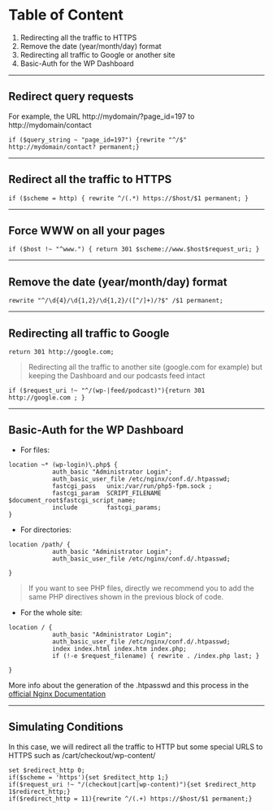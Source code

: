 # Table of Content 

 1. Redirecting all the traffic to HTTPS
 2. Remove the date (year/month/day) format
 3. Redirecting all traffic to Google or another site
 4. Basic-Auth for the WP Dashboard
 
 
---
## Redirect query requests
For example, the URL http://mydomain/?page_id=197 to http://mydomain/contact

`if ($query_string ~ "page_id=197") {rewrite "^/$" http://mydomain/contact? permanent;}`

---
## Redirect all the traffic to HTTPS

`if ($scheme = http) { rewrite ^/(.*) https://$host/$1 permanent; }`

---
## Force WWW on all your pages

 `if ($host !~ "^www.") { return 301 $scheme://www.$host$request_uri; }`

---
## Remove the date (year/month/day) format

`rewrite "^/\d{4}/\d{1,2}/\d{1,2}/([^/]+)/?$" /$1 permanent;`

---
## Redirecting all traffic to Google

`return 301 http://google.com;`

> Redirecting all the traffic to another site (google.com for example) but keeping the Dashboard and our podcasts feed intact

`if ($request_uri !~ "^/(wp-|feed/podcast)"){return 301 http://google.com ; }`

---
## Basic-Auth for the WP Dashboard


 - For files:
```
location ~* (wp-login)\.php$ {
            auth_basic "Administrator Login";
            auth_basic_user_file /etc/nginx/conf.d/.htpasswd;
            fastcgi_pass   unix:/var/run/php5-fpm.sock ;
            fastcgi_param  SCRIPT_FILENAME  $document_root$fastcgi_script_name;
            include        fastcgi_params;
}
```

 - For directories:
 
```
location /path/ {
            auth_basic "Administrator Login";
            auth_basic_user_file /etc/nginx/conf.d/.htpasswd;
            
}
```

 > If you want to see PHP files, directly we recommend you to add the same PHP directives shown in the previous block of code.
 

 - For the whole site:

```
location / {
            auth_basic "Administrator Login";
            auth_basic_user_file /etc/nginx/conf.d/.htpasswd;
            index index.html index.htm index.php;
            if (!-e $request_filename) { rewrite . /index.php last; }
            
}
```
 
More info about the generation of the .htpasswd and this process in the [official Nginx Documentation](https://docs.nginx.com/nginx/admin-guide/security-controls/configuring-http-basic-authentication/)

---
## Simulating Conditions

In this case, we will redirect all the traffic to HTTP but some special URLS to HTTPS such as /cart/checkout/wp-content/

```
set $redirect_http 0;
if($scheme = 'https'){set $reditect_http 1;}
if($request_uri !~ "/(checkout|cart|wp-content)"){set $redirect_http 1$redirect_http;}
if($redirect_http = 11){rewrite ^/(.+) https://$host/$1 permanent;}
```
